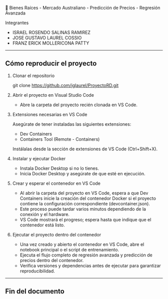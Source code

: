 🏡 Bienes Raíces - Mercado Australiano - Predicción de Precios - Regresión Avanzada

Integrantes
* ISRAEL ROSENDO SALINAS RAMIREZ
* JOSE GUSTAVO LAUREL COSSIO
* FRANZ ERICK MOLLERICONA PATTY

--------------------------------------------------------------------------------
Cómo reproducir el proyecto
--------------------------------------------------------------------------------

1. Clonar el repositorio

   git clone https://github.com/jglaurel/ProyectoRD.git


2. Abrir el proyecto en Visual Studio Code

   - Abre la carpeta del proyecto recién clonada en VS Code.

3. Extensiones necesarias en VS Code

   Asegúrate de tener instaladas las siguientes extensiones:
   - Dev Containers
   - Containers Tool (Remote - Containers)

   Instálalas desde la sección de extensiones de VS Code (Ctrl+Shift+X).

4. Instalar y ejecutar Docker

   - Instala Docker Desktop si no lo tienes.
   - Inicia Docker Desktop y asegúrate de que esté en ejecución.

5. Crear y esperar el contenedor en VS Code

   - Al abrir la carpeta del proyecto en VS Code, espera a que Dev Containers inicie la creación del contenedor Docker si el proyecto contiene la configuración correspondiente (devcontainer.json).
   - Este proceso puede tardar varios minutos dependiendo de la conexión y el hardware.
   - VS Code mostrará el progreso; espera hasta que indique que el contenedor está listo.

6. Ejecutar el proyecto dentro del contenedor

   - Una vez creado y abierto el contenedor en VS Code, abre el notebook principal o el script de entrenamiento.
   - Ejecuta el flujo completo de regresión avanzada y predicción de precios dentro del contenedor.
   - Verifica versiones y dependencias antes de ejecutar para garantizar reproducibilidad.

--------------------------------------------------------------------------------
Fin del documento
--------------------------------------------------------------------------------
